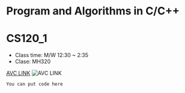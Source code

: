 # Program and Algorithms in C/C++
# CS120_1

- Class time: M/W 12:30 ~ 2:35
- Clase: MH320

[AVC LINK](https://avc.edu)
![AVC LINK](https://www.boarddocs.com/ca/avc/Board.nsf/files/PRINT_LOGO/$file/avclogocolor.png)

```
You can put code here
```
